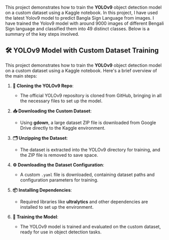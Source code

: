 This project demonstrates how to train the **YOLOv9** object detection model on a custom dataset using a Kaggle notebook. In this project, I have used the latest Yolov9 model to predict Bangla Sign Language from images. I have trained the Yolov9 model with around 9000 images of different Bengali Sign language and classified them into 49 distinct classes. Below is a summary of the key steps involved. 

## 🛠️ YOLOv9 Model with Custom Dataset Training

This project demonstrates how to train the **YOLOv9** object detection model on a custom dataset using a Kaggle notebook. Here's a brief overview of the main steps:

1. **📂 Cloning the YOLOv9 Repo**:
   - The official YOLOv9 repository is cloned from GitHub, bringing in all the necessary files to set up the model.

2. **📥 Downloading the Custom Dataset**:
   - Using **gdown**, a large dataset ZIP file is downloaded from Google Drive directly to the Kaggle environment.

3. **🗂️ Unzipping the Dataset**:
   - The dataset is extracted into the YOLOv9 directory for training, and the ZIP file is removed to save space.

4. **⚙️ Downloading the Dataset Configuration**:
   - A custom `.yaml` file is downloaded, containing dataset paths and configuration parameters for training.

5. **📦 Installing Dependencies**:
   - Required libraries like **ultralytics** and other dependencies are installed to set up the environment.

6. **🚀 Training the Model**:
   - The YOLOv9 model is trained and evaluated on the custom dataset, ready for use in object detection tasks.
